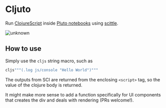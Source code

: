 # Cljuto

Run [ClojureScript](https://clojurescript.org/) inside [Pluto
notebooks](https://github.com/fonsp/Pluto.jl) using
[scittle](https://github.com/borkdude/scittle).

![unknown](https://user-images.githubusercontent.com/6305359/134080886-89e7cb8d-0cdb-4706-be36-01f59781f3d8.png)

## How to use

Simply use the `cljs` string macro, such as

```julia
cljs"""(.log js/console "Hello World")"""
```

The outputs from SCI are returned from the enclosing `<script>` tag, so the
value of the clojure body is returned.

It might make more sense to add a function specifically for UI components that
creates the div and deals with rendering (PRs welcome!).
